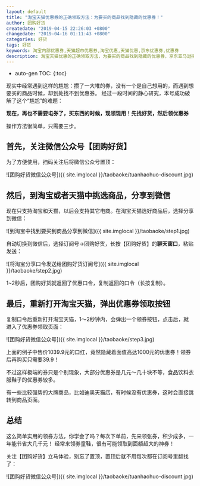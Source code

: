 ```yaml
---
layout: default
title: "淘宝天猫优惠券的正确领取方法：为要买的商品找到隐藏的优惠券！"
author: 团购好货
createdate: "2019-04-15 22:26:03 +0800"
changedate: "2019-04-16 01:11:43 +0800"
categories: 好货
tags: 好货
keywords: 淘宝内部优惠券,天猫超市优惠券,淘宝优惠,天猫优惠,京东优惠券,优惠券
description: 淘宝天猫优惠的正确领取方法，为要买的商品找到隐藏的优惠券，京东亚马逊拼多多唯品会准备中
---
```


* auto-gen TOC:
{:toc}

现实中经常遇到这样的尴尬：攒了一大堆的券，没有一个是自己想用的，而遇到想要买的商品时候，却到处找不到优惠券。
经过一段时间的静心研究，本号成功破解了这个“尴尬”的难题：

**现在，再也不需要屯券了，买东西的时候，现领现用！先找好货，然后领优惠券**

操作方法很简单，只需要三步。

## 首先，关注微信公众号【团购好货】

为了方便使用，扫码关注后将微信公众号置顶：

![团购好货微信公众号]({{ site.imglocal }}/taobaoke/tuanhaohuo-discount.jpg)

## 然后，到淘宝或者天猫中挑选商品，分享到微信

现在只支持淘宝和天猫，以后会支持其它电商。在淘宝天猫选好商品后，选择分享到微信：

![到淘宝中找到要买到商品分享到微信]({{ site.imglocal }}/taobaoke/step1.jpg)

自动切换到微信后，选择订阅号->团购好货，长按【团购好货】的**聊天窗口**，粘贴发送：

![将淘宝分享口令发送给团购好货订阅号]({{ site.imglocal }}/taobaoke/step2.jpg)

1~2秒后，团购好货就返回了优惠口令，复制返回的口令（长按复制）。

## 最后，重新打开淘宝天猫，弹出优惠券领取按钮

复制口令后重新打开淘宝天猫，1～2秒钟内，会弹出一个领券按钮，点击后，就进入了优惠券领取页面：

![团购好货微信公众号]({{ site.imglocal }}/taobaoke/step3.jpg)

上面的例子中售价1039.9元的口红，竟然隐藏着面值高达1000元的优惠券！领券后再购买只需要39.9！

不过这样极端的券只是个别现象，大部分优惠券是几元～几十块不等，食品饮料衣服鞋子的优惠券较多。

有一些比较强势的大牌商品，比如迪奥天猫店，有时候没有优惠券，这时会直接跳转到商品页面。

## 总结

这么简单实用的领券方法，你学会了吗？每次下单前，先来领张券，积少成多，一年能节省大几千元！
经常来领券童鞋，很有可能领取到面额超大的神券！

关注【团购好货】立马体验，别忘了置顶，置顶后就不用每次都在订阅号里翻找了：

![团购好货微信公众号]({{ site.imglocal }}/taobaoke/tuanhaohuo-discount.jpg)
